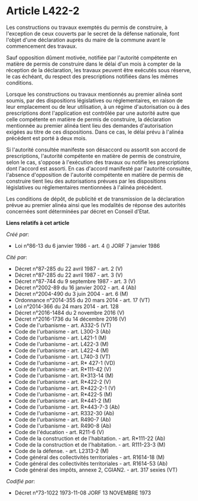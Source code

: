 # Article L422-2

Les constructions ou travaux exemptés du permis de construire, à l'exception de ceux couverts par le secret de la défense
nationale, font l'objet d'une déclaration auprès du maire de la commune avant le commencement des travaux.

Sauf opposition dûment motivée, notifiée par l'autorité compétente en matière de permis de construire dans le délai d'un mois
à compter de la réception de la déclaration, les travaux peuvent être exécutés sous réserve, le cas échéant, du respect des
prescriptions notifiées dans les mêmes conditions.

Lorsque les constructions ou travaux mentionnés au premier alinéa sont soumis, par des dispositions législatives ou
réglementaires, en raison de leur emplacement ou de leur utilisation, à un régime d'autorisation ou à des prescriptions dont
l'application est contrôlée par une autorité autre que celle compétente en matière de permis de construire, la déclaration
mentionnée au premier alinéa tient lieu des demandes d'autorisation exigées au titre de ces dispositions. Dans ce cas, le
délai prévu à l'alinéa précédent est porté à deux mois.

Si l'autorité consultée manifeste son désaccord ou assortit son accord de prescriptions, l'autorité compétente en matière de
permis de construire, selon le cas, s'oppose à l'exécution des travaux ou notifie les prescriptions dont l'accord est
assorti. En cas d'accord manifesté par l'autorité consultée, l'absence d'opposition de l'autorité compétente en matière de
permis de construire tient lieu des autorisations prévues par les dispositions législatives ou réglementaires mentionnées à
l'alinéa précédent.

Les conditions de dépôt, de publicité et de transmission de la déclaration prévue au premier alinéa ainsi que les modalités
de réponse des autorités concernées sont déterminées par décret en Conseil d'Etat.

**Liens relatifs à cet article**

_Créé par_:

  - Loi n°86-13 du 6 janvier 1986 - art. 4 () JORF 7 janvier 1986

_Cité par_:

  - Décret n°87-285 du 22 avril 1987 - art. 2 (V)
  - Décret n°87-285 du 22 avril 1987 - art. 3 (V)
  - Décret n°87-744 du 9 septembre 1987 - art. 3 (V)
  - Décret n°2002-89 du 16 janvier 2002 - art. 4 (Ab)
  - Décret n°2004-490 du 3 juin 2004 - art. 6 (M)
  - Ordonnance n°2014-355 du 20 mars 2014 - art. 17 (VT)
  - Loi n°2014-366 du 24 mars 2014 - art. 128
  - Décret n°2016-1484 du 2 novembre 2016 (V)
  - Décret n°2016-1736 du 14 décembre 2016 (V)
  - Code de l'urbanisme - art. A332-5 (VT)
  - Code de l'urbanisme - art. L300-3 (Ab)
  - Code de l'urbanisme - art. L421-1 (M)
  - Code de l'urbanisme - art. L422-3 (M)
  - Code de l'urbanisme - art. L422-4 (M)
  - Code de l'urbanisme - art. L740-3 (VT)
  - Code de l'urbanisme - art. R* 427-1 (VD)
  - Code de l'urbanisme - art. R*111-42 (V)
  - Code de l'urbanisme - art. R*313-14 (M)
  - Code de l'urbanisme - art. R*422-2 (V)
  - Code de l'urbanisme - art. R*422-2-1 (V)
  - Code de l'urbanisme - art. R*422-5 (M)
  - Code de l'urbanisme - art. R*441-2 (M)
  - Code de l'urbanisme - art. R*443-7-3 (Ab)
  - Code de l'urbanisme - art. R332-30 (Ab)
  - Code de l'urbanisme - art. R490-7 (Ab)
  - Code de l'urbanisme - art. R490-8 (Ab)
  - Code de l'éducation - art. R211-6 (V)
  - Code de la construction et de l'habitation. - art. R*111-22 (Ab)
  - Code de la construction et de l'habitation. - art. R111-23-3 (M)
  - Code de la défense. - art. L2313-2 (M)
  - Code général des collectivités territoriales - art. R1614-18 (M)
  - Code général des collectivités territoriales - art. R1614-53 (Ab)
  - Code général des impôts, annexe 2, CGIAN2. - art. 317 sexies (VT)

_Codifié par_:

  - Décret n°73-1022 1973-11-08 JORF 13 NOVEMBRE 1973

